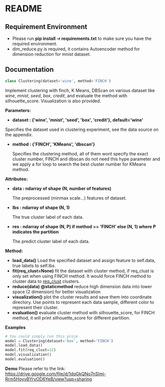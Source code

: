 # README

## Requirement Environment

+ Please run **pip install -r requirements.txt** to make sure you have the required environment.
+ dim_reduce.py is required, it contains Autoencoder method for dimension reduction for mnist dataset.

## Documentation

```python
class Clustering(dataset='wine', method='FINCH')
```

Implement clustering with finch, K Means, DBScan on various dataset like *wine*, *mnist*, *seed*, *box*, *credit*, and evaluate the method with silhouette_score. Visualization is also provided.

**Parameters:**

+  **dataset : {'wine', 'mnist', 'seed', 'box', 'credit'}, default='wine'** 

  Specifies the dataset used in clustering experiment, see the data source on the appendix.

+ **method : {'FINCH', 'KMeans', 'dbscan'}**

  Specifies the clustering method, all of them wont specify the exact cluster number, FINCH and dbscan do not need this hype parameter and we apply a for loop to search the best cluster number for KMeans method.

**Attributes:**

+ **data : ndarray of shape (N, number of features)**

  The preprocessed (minmax scale...) features of dataset.

+ **lbs : ndarray of shape (N, 1)**

  The true cluster label of each data.

+ **res :  ndarray of shape (N, P) if method == 'FINCH' else (N, 1) where P indicates the partition**

  The predict cluster label of each data.

**Method:**

+ **load_data()** Load the specified dataset and assign feature to self.data, true labels to self.lbs.
+ **fit(req_clust=None)** fit the dataset with cluster method, if req_clust is only set when using FINCH method. It would force FINCH method to cluster data to <u>req_clust</u> clusters.
+ **reduce(data) @staticmethod** reduce high dimension data into lower space (2 dimension) for better visualization
+ **visualization()** plot the cluster results and save them into coordinate directory. Use points to represent each data sample, different color to represent their cluster.
+ **evaluation()** evaluate cluster method with silhouette_score, for FINCH method, it will print silhouette_score for different partition. 

**Examples**

```python
# You could simply run this proje
model = Clustering(dataset='box', method='FINCH')
model.load_data()
model.fit(req_clust=12)
model.visualization()
model.evaluation()
```

**Demo**
Please refer to the link: https://drive.google.com/file/d/1dqGkQNo7nSlmj-Rrm5HoyvBYrvOD6YeB/view?usp=sharing


